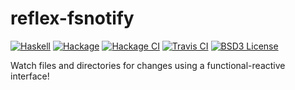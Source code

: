 # reflex-fsnotify

[![Haskell](https://img.shields.io/badge/language-Haskell-orange.svg)](https://haskell.org) [![Hackage](https://img.shields.io/hackage/v/reflex-fsnotify.svg)](https://hackage.haskell.org/package/reflex-fsnotify) [![Hackage CI](https://matrix.hackage.haskell.org/api/v2/packages/reflex-fsnotify/badge)](https://matrix.hackage.haskell.org/#/package/reflex-fsnotify) [![Travis CI](https://api.travis-ci.org/reflex-frp/reflex-fsnotify.svg?branch=develop)](https://travis-ci.org/reflex-frp/reflex-fsnotify) [![BSD3 License](https://img.shields.io/badge/license-BSD3-blue.svg)](https://github.com/reflex-frp/reflex-fsnotify/blob/master/LICENSE)

Watch files and directories for changes using a functional-reactive interface!
